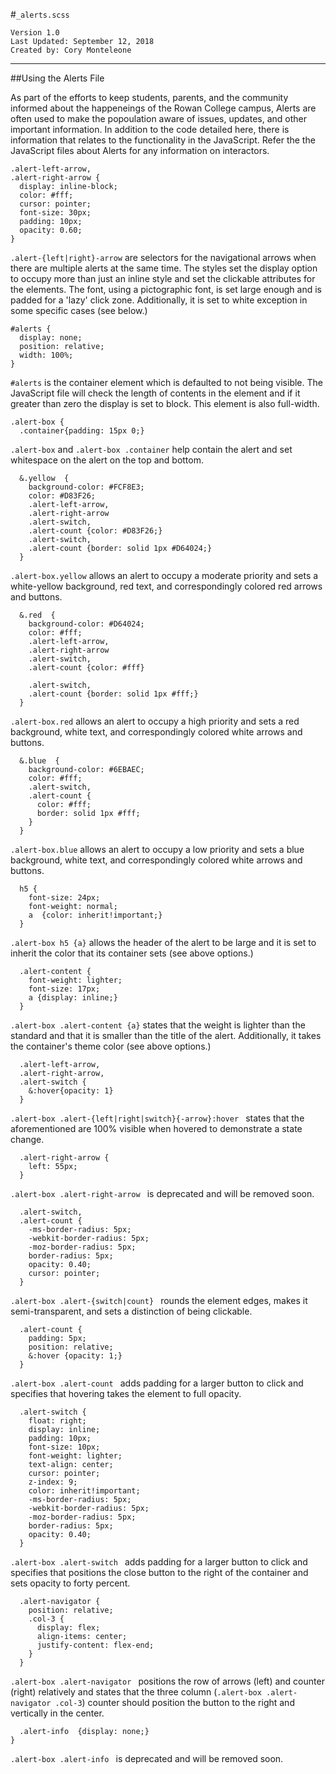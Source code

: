 #`_alerts.scss`
```
Version 1.0
Last Updated: September 12, 2018
Created by: Cory Monteleone
```
***
##Using the Alerts File

As part of the efforts to keep students, parents, and the community informed about the happeneings of the Rowan College campus, Alerts are often used to make the popoulation aware of issues, updates, and other important information. In addition to the code detailed here, there is information that relates to the functionality in the JavaScript. Refer the the JavaScript files about Alerts for any information on interactors.

```
.alert-left-arrow,
.alert-right-arrow {
  display: inline-block;
  color: #fff;
  cursor: pointer;
  font-size: 30px;
  padding: 10px;
  opacity: 0.60;
}
```

`.alert-{left|right}-arrow` are selectors for the navigational arrows when there are multiple alerts at the same time. The styles set the display option to occupy more than just an inline style and set the clickable attributes for the elements. The font, using a pictographic font, is set large enough and is padded for a 'lazy' click zone. Additionally, it is set to white exception in some specific cases (see below.)

```
#alerts {
  display: none;
  position: relative;
  width: 100%;
}
```

`#alerts` is the container element which is defaulted to not being visible. The JavaScript file will check the length of contents in the element and if it greater than zero the display is set to block. This element is also full-width.

```
.alert-box {
  .container{padding: 15px 0;}
```

`.alert-box` and `.alert-box .container` help contain the alert and set whitespace on the alert on the top and bottom.

```
  &.yellow  {
    background-color: #FCF8E3;  
    color: #D83F26;
    .alert-left-arrow,
    .alert-right-arrow
    .alert-switch,
    .alert-count {color: #D83F26;}
    .alert-switch,
    .alert-count {border: solid 1px #D64024;}
  }
```

`.alert-box.yellow` allows an alert to occupy a moderate priority and sets a white-yellow background, red text, and correspondingly colored red arrows and buttons.

```
  &.red  {
    background-color: #D64024;  
    color: #fff;
    .alert-left-arrow,
    .alert-right-arrow
    .alert-switch,
    .alert-count {color: #fff}

    .alert-switch,
    .alert-count {border: solid 1px #fff;}
  }
```

`.alert-box.red` allows an alert to occupy a high priority and sets a red background, white text, and correspondingly colored white arrows and buttons.

```
  &.blue  {
    background-color: #6EBAEC;  
    color: #fff;
    .alert-switch,
    .alert-count {
      color: #fff;
      border: solid 1px #fff;
    }
  }
```


`.alert-box.blue` allows an alert to occupy a low priority and sets a blue background, white text, and correspondingly colored white arrows and buttons.

```
  h5 {
    font-size: 24px;
    font-weight: normal;
    a  {color: inherit!important;}
  }
```


`.alert-box h5 {a}` allows the header of the alert to be large and it is set to inherit the color that its container sets (see above options.)

```
  .alert-content {
    font-weight: lighter;
    font-size: 17px;
    a {display: inline;}
  }
```


`.alert-box .alert-content {a}` states that the weight is lighter than the standard and that it is smaller than the title of the alert. Additionally, it takes the container's theme color (see above options.)

```
  .alert-left-arrow,
  .alert-right-arrow,
  .alert-switch {
    &:hover{opacity: 1}
  }
```


`.alert-box .alert-{left|right|switch}{-arrow}:hover ` states that the aforementioned are 100% visible when hovered to demonstrate a state change.

```
  .alert-right-arrow {
    left: 55px;
  }
```

`.alert-box .alert-right-arrow ` is deprecated and will be removed soon.

```
  .alert-switch,
  .alert-count {
    -ms-border-radius: 5px;
    -webkit-border-radius: 5px;
    -moz-border-radius: 5px;
    border-radius: 5px;
    opacity: 0.40;
    cursor: pointer;
  }
```


`.alert-box .alert-{switch|count} ` rounds the element edges, makes it semi-transparent, and sets a distinction of being clickable.

```
  .alert-count {
    padding: 5px;
    position: relative;
    &:hover {opacity: 1;}
  }
```


`.alert-box .alert-count ` adds padding for a larger button to click and specifies that hovering takes the element to full opacity.

```
  .alert-switch {
    float: right;
    display: inline;
    padding: 10px;
    font-size: 10px;
    font-weight: lighter;
    text-align: center;
    cursor: pointer;
    z-index: 9;
    color: inherit!important;
    -ms-border-radius: 5px;
    -webkit-border-radius: 5px;
    -moz-border-radius: 5px;
    border-radius: 5px;
    opacity: 0.40;
  }
```

`.alert-box .alert-switch ` adds padding for a larger button to click and specifies that positions the close button to the right of the container and sets opacity to forty percent.

```
  .alert-navigator {
    position: relative;
    .col-3 {
      display: flex;
      align-items: center;
      justify-content: flex-end;
    }
  }
```
`.alert-box .alert-navigator ` positions the row of arrows (left) and counter (right) relatively and states that the three column (`.alert-box .alert-navigator .col-3`) counter should position the button to the right and vertically in the center. 

```
  .alert-info  {display: none;}
}

```

`.alert-box .alert-info ` is deprecated and will be removed soon.